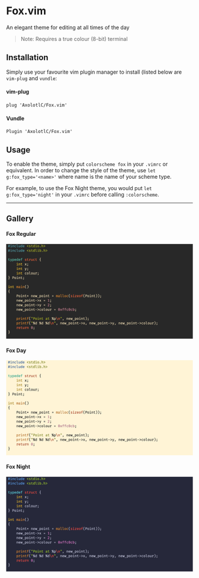 # Fox.vim

An elegant theme for editing at all times of the day
> Note: Requires a true colour (8-bit) terminal

## Installation
Simply use your favourite vim plugin manager to install (listed below are `vim-plug` and `vundle`:

#### vim-plug
```
plug 'AxolotlC/Fox.vim'
```
#### Vundle
```
Plugin 'AxolotlC/Fox.vim'
```

## Usage
To enable the theme, simply put `colorscheme fox` in your `.vimrc` or equivalent. In order to change the style of
the theme, use `let g:fox_type='<name>'` where name is the name of your scheme type.

For example, to use the Fox Night theme, you would put `let g:fox_type='night'` in your `.vimrc` before calling
`:colorscheme`.

---
## Gallery
#### Fox Regular
![Fox Regular](gallery/fox-regular.png)
#### Fox Day
![Fox Day](gallery/fox-day.png)
#### Fox Night
![Fox Night](gallery/fox-night.png)

